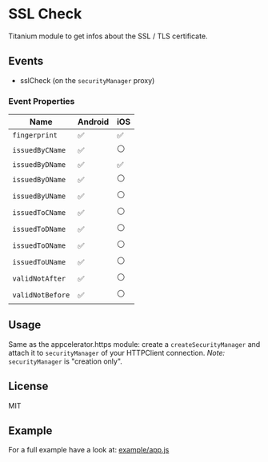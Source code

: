 # SSL Check

Titanium module to get infos about the SSL / TLS certificate.

## Events

* sslCheck (on the `securityManager` proxy)

### Event Properties

|Name|Android|iOS|
|-|-|-|
|`fingerprint`|✅|✅|
|`issuedByCName`|✅|⚪️|
|`issuedByDName`|✅|✅|
|`issuedByOName`|✅|⚪️|
|`issuedByUName`|✅|⚪️|
|`issuedToCName`|✅|⚪️|
|`issuedToDName`|✅|⚪️|
|`issuedToOName`|✅|⚪️|
|`issuedToUName`|✅|⚪️|
|`validNotAfter`|✅|⚪️|
|`validNotBefore`|✅|⚪️|

## Usage

Same as the appcelerator.https module: create a `createSecurityManager` and attach it to `securityManager` of your HTTPClient connection.
_Note:_ `securityManager` is "creation only".

## License

MIT

## Example

For a full example have a look at: <a href="./example/app.js">example/app.js</a>
